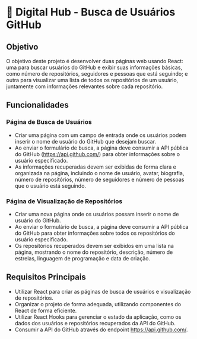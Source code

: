 # 🚀 Digital Hub - Busca de Usuários GitHub

## Objetivo
O objetivo deste projeto é desenvolver duas páginas web usando React: uma para buscar usuários do GitHub e exibir suas informações básicas, como número de repositórios, seguidores e pessoas que está seguindo; e outra para visualizar uma lista de todos os repositórios de um usuário, juntamente com informações relevantes sobre cada repositório.

## Funcionalidades

### Página de Busca de Usuários
- Criar uma página com um campo de entrada onde os usuários podem inserir o nome de usuário do GitHub que desejam buscar.
- Ao enviar o formulário de busca, a página deve consumir a API pública do GitHub (https://api.github.com/) para obter informações sobre o usuário especificado.
- As informações recuperadas devem ser exibidas de forma clara e organizada na página, incluindo o nome de usuário, avatar, biografia, número de repositórios, número de seguidores e número de pessoas que o usuário está seguindo.

### Página de Visualização de Repositórios
- Criar uma nova página onde os usuários possam inserir o nome de usuário do GitHub.
- Ao enviar o formulário de busca, a página deve consumir a API pública do GitHub para obter informações sobre todos os repositórios do usuário especificado.
- Os repositórios recuperados devem ser exibidos em uma lista na página, mostrando o nome do repositório, descrição, número de estrelas, linguagem de programação e data de criação.

## Requisitos Principais
- Utilizar React para criar as páginas de busca de usuários e visualização de repositórios.
- Organizar o projeto de forma adequada, utilizando componentes do React de forma eficiente.
- Utilizar React Hooks para gerenciar o estado da aplicação, como os dados dos usuários e repositórios recuperados da API do GitHub.
- Consumir a API do GitHub através do endpoint https://api.github.com/.
